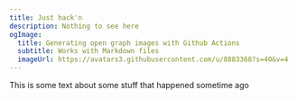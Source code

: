 ```yaml
---
title: Just hack'n
description: Nothing to see here
ogImage:
  title: Generating open graph images with Github Actions
  subtitle: Works with Markdown files
  imageUrl: https://avatars3.githubusercontent.com/u/8883368?s=40&v=4
---
```


This is some text about some stuff that happened sometime ago

